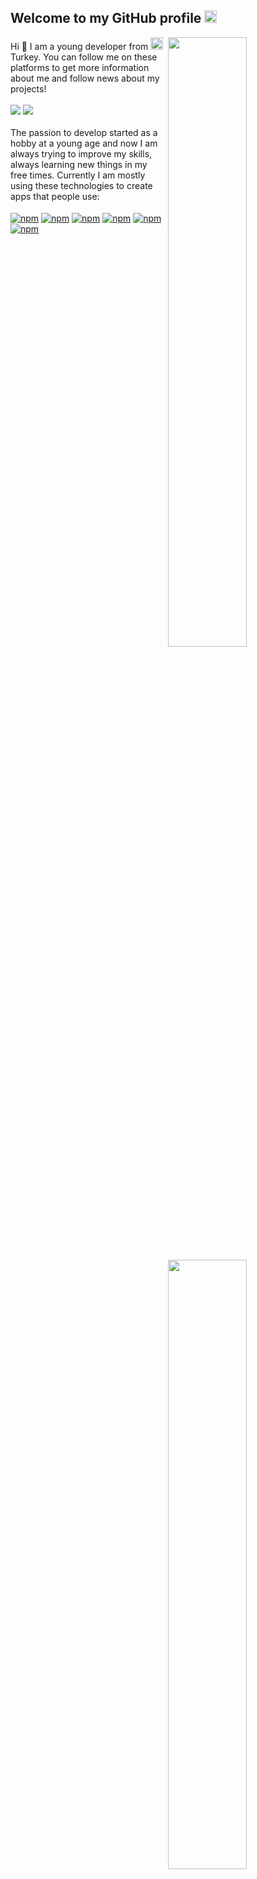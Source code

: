 <h2>Welcome to my GitHub profile <img src="https://media.giphy.com/media/Q7LHmoFwVP6Yc1swZs/giphy.gif" height="20px"></h2>
<img align="right" src="https://github-readme-stats.vercel.app/api?username=dotdux&count_private=true&show_icons=true&theme=algolia&include_all_commits=true" width="50%">
<img width="50%" height="6px" align="right" src="https://i.imgur.com/DkKayja.png">
<img align="right" src="https://github-readme-stats.vercel.app/api/top-langs/?username=dotdux&theme=algolia&layout=compact" width="50%">
Hi 👋 I am a young developer from <img src="https://image.flaticon.com/icons/svg/555/555560.svg" width="20"> Turkey.
You can follow me on these platforms to get more information about me and follow news about my projects!
<br>
<br>
<a href="https://twitter.com/absoft1" target="_blank"><img src="https://img.shields.io/badge/-Twitter-1DA1F2?style=flat-square&logo=twitter&logoColor=white"></a> <a href="https://discord.com/users/711342691656532021/" target="_blank"><img src="https://img.shields.io/badge/-Discord-7289DA?style=flat-square&logo=discord&logoColor=white"></a>
<br>
<br>
The passion to develop started as a hobby at a young age and now I am always trying to improve my skills, always learning new things in my free times. Currently I am mostly using these technologies to create apps that people use:
<br>
<br>
<a href="https://www.w3schools.com/python/" target="_blank"><img alt="npm" align="center" src="https://img.shields.io/badge/-Python-0076B6?style=flat-square&logo=python&logoColor=white"></a>
<a href="https://www.w3schools.com/html/" target="_blank"><img alt="npm" align="center" src="https://img.shields.io/badge/-HTML5-E34F26?style=flat-square&logo=html5&logoColor=white"></a>
<a href="https://www.w3schools.com/css/" target="_blank"><img alt="npm" align="center" src="https://img.shields.io/badge/-CSS3-17A89F?style=flat-square&logo=css3&logoColor=white"></a>
<a href="https://www.w3schools.com/php/" target="_blank"><img alt="npm" align="center" src="https://img.shields.io/badge/-PHP-833BAA?style=flat-square&logo=php&logoColor=white"></a>
<a href="https://www.w3schools.com/java/" target="_blank"><img alt="npm" align="center" src="https://img.shields.io/badge/-Java-FF7F00?style=flat-square&logo=java&logoColor=white"></a>
<a href="https://www.w3schools.com/cs/" target="_blank"><img alt="npm" align="center" src="https://img.shields.io/badge/-C%20Sharp-008000?style=flat-square&logo=C%20sharp&logoColor=white"></a>

